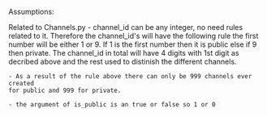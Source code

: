 Assumptions:

Related to Channels.py
    - channel_id can be any integer, no need rules related to it. Therefore the
    channel_id's will have the following rule the first number will be either 
    1 or 9. If 1 is the first number then it is public else if 9 then private.
    The channel_id in total will have 4 digits with 1st digit as decribed above
    and the rest used to distinish the different channels.

    - As a result of the rule above there can only be 999 channels ever created
    for public and 999 for private.

    - the argument of is_public is an true or false so 1 or 0